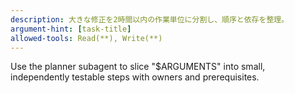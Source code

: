 ```yaml
---
description: 大きな修正を2時間以内の作業単位に分割し、順序と依存を整理。
argument-hint: [task-title]
allowed-tools: Read(**), Write(**)
---
```

Use the planner subagent to slice "$ARGUMENTS" into small, independently testable steps with owners and prerequisites.